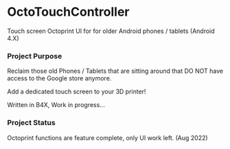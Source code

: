 # OctoTouchController
Touch screen Octoprint UI for for older Android phones / tablets (Android 4.X) 

### Project Purpose
Reclaim those old Phones / Tablets that are sitting around that DO NOT have access to the Google store anymore.

Add a dedicated touch screen to your 3D printer!

Written in B4X, Work in progress... 

### Project Status
Octoprint functions are feature complete, only UI work left. (Aug 2022)
